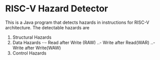# RISC-V Hazard Detector
This is a Java program that detects hazards in instructions for RISC-V architecture. The detectable hazards are 
1. Structural Hazards
2. Data Hazards
  ⋅⋅- Read after Write (RAW)
  ..- Write after Read(WAR)
  ..- Write after Write(WAW)
3. Control Hazards
